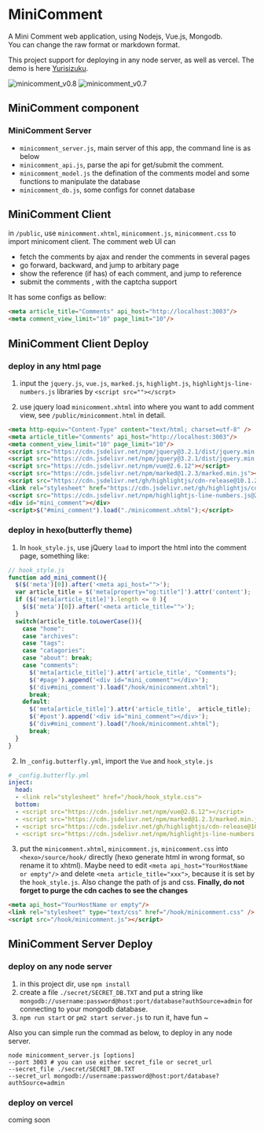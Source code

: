 # MiniComment

A Mini Comment web application, using Nodejs, Vue.js, Mongodb.  
You can change the raw format or markdown format.  

This project support for deploying in any node server, as well as vercel. The demo is here [Yurisizuku](https://blog.schnee.moe/comments/).  

![minicomment_v0.8](screenshot/minicomment_v0.8_markdown.png)
![minicomment_v0.7](screenshot/minicomment_v0.7.png)

## MiniComment component

### MiniComment Server

* `minicomment_server.js`,  main server of this app, the command line is as below
* `minicomment_api.js`, parse the api for get/submit the comment.
* `minicomment_model.js`  the defination of the comments model and some functions to manipulate the database
* `minicomment_db.js`, some configs for connet database

## MiniComment Client

in  `/public`, use  `minicomment.xhtml`, `minicomment.js`, `minicomment.css` to import minicoment client. The comment web UI can

- fetch the comments by ajax and render the comments in several pages
- go forward, backward, and jump to arbitary page
- show the reference (if has) of each comment, and jump to reference
- submit the comments , with the captcha support

It has some configs as bellow:

```html
<meta article_title="Comments" api_host="http://localhost:3003"/>
<meta comment_view_limit="10" page_limit="10"/>
```

## MiniComment Client Deploy

### deploy in any html page

1. input the `jquery.js`, `vue.js`, `marked.js`, `highlight.js`, `highlightjs-line-numbers.js` libraries by `<script src=""></scrpt>`

2. use jquery load `minicomment.xhtml` into where you want to add comment view, see `/public/minicomment.html` in detail. 

```html
<meta http-equiv="Content-Type" content="text/html; charset=utf-8" />
<meta article_title="Comments" api_host="http://localhost:3003"/>
<meta comment_view_limit="10" page_limit="10"/>
<script src="https://cdn.jsdelivr.net/npm/jquery@3.2.1/dist/jquery.min.js"></script>
<script src="https://cdn.jsdelivr.net/npm/jquery@3.2.1/dist/jquery.min.js"></script>
<script src="https://cdn.jsdelivr.net/npm/vue@2.6.12"></script>
<script src="https://cdn.jsdelivr.net/npm/marked@1.2.3/marked.min.js"></script>
<script src="https://cdn.jsdelivr.net/gh/highlightjs/cdn-release@10.1.2/build/highlight.js"></script>
<link rel="stylesheet" href="https://cdn.jsdelivr.net/gh/highlightjs/cdn-release@10.1.2/build/styles/vs.min.css"/>
<script src="https://cdn.jsdelivr.net/npm/highlightjs-line-numbers.js@2.8.0/dist/highlightjs-line-numbers.min.js"></script>
<div id="mini_comment"></div>
<script>$("#mini_comment").load("./minicomment.xhtml");</script>
```

### deploy in hexo(butterfly theme)

1. In `hook_style.js`, use  jQuery  `load` to import the html into the comment page, something like:

```javascript
// hook_style.js
function add_mini_comment(){
  $($('meta')[0]).after('<meta api_host="">');
  var article_title = $('meta[property="og:title"]').attr('content');
  if ($('meta[article_title]').length <= 0 ){
    $($('meta')[0]).after('<meta article_title="">');
  }
  switch(article_title.toLowerCase()){
    case "home":
    case "archives":
    case "tags":
    case "catagories":
    case "about": break;
    case "comments":
      $('meta[article_title]').attr('article_title', "Comments");
      $('#page').append('<div id="mini_comment"></div>');
      $('div#mini_comment').load("/hook/minicomment.xhtml");
      break;
    default:
      $('meta[article_title]').attr('article_title',  article_title);
      $('#post').append('<div id="mini_comment"></div>');
      $('div#mini_comment').load("/hook/minicomment.xhtml");
      break;
  }
}
```

2. In `_config.butterfly.yml`,   import the `Vue` and `hook_style.js`

```yml
# _config.butterfly.yml 
inject:
  head:
  - <link rel="stylesheet" href="/hook/hook_style.css">
  bottom:
  - <script src="https://cdn.jsdelivr.net/npm/vue@2.6.12"></script>
  - <script src="https://cdn.jsdelivr.net/npm/marked@1.2.3/marked.min.js"></script>
  - <script src="https://cdn.jsdelivr.net/gh/highlightjs/cdn-release@10.1.2/build/highlight.js"></script>
  - <script src="https://cdn.jsdelivr.net/npm/highlightjs-line-numbers.js@2.8.0/dist/highlightjs-line-numbers.min.js"></script>
```  

3. put the `minicomment.xhtml`, `minicomment.js`, `minicomment.css` into `<hexo>/source/hook/` directly (hexo generate html in wrong format, so rename it to xhtml). Maybe need to edit `<meta api_host="YourHostName or empty"/>` and delete `<meta article_title="xxx">`, because it is set by the `hook_style.js`. Also change the path of js and css.
**Finally, do not forget to purge the cdn caches to see the changes**

```html
<meta api_host="YourHostName or empty"/>
<link rel="stylesheet" type="text/css" href="/hook/minicomment.css" />
<script src="/hook/minicomment.js"></script>
```

## MiniComment Server Deploy

### deploy on any node server  

1. in this project dir, use `npm install`
2. create a file `./secret/SECRET_DB.TXT` and put a  string like `mongodb://username:password@host:port/database?authSource=admin` for connecting to your mongodb database.
3. `npm run start` or `pm2 start server.js` to run it, have fun ~

Also you can simple run the commad as below, to deploy in any node server.

``` shell
node minicomment_server.js [options]
--port 3003 # you can use either secret_file or secret_url
--secret_file ./secret/SECRET_DB.TXT
--secret_url mongodb://username:password@host:port/database?authSource=admin
```

### deploy on vercel
coming soon